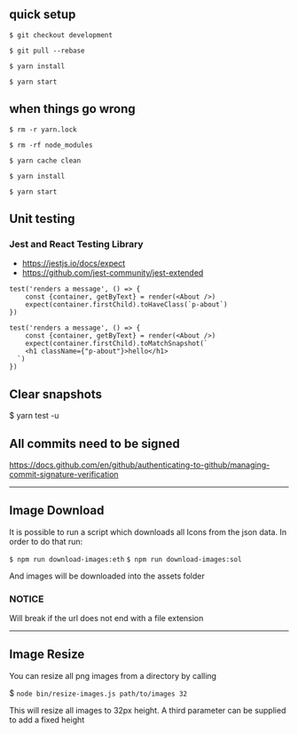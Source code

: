 ## quick setup

```
$ git checkout development

$ git pull --rebase

$ yarn install

$ yarn start
```

## when things go wrong
```
$ rm -r yarn.lock

$ rm -rf node_modules

$ yarn cache clean

$ yarn install

$ yarn start
```



## Unit testing

### Jest and React Testing Library

- https://jestjs.io/docs/expect 
- https://github.com/jest-community/jest-extended

```
test('renders a message', () => {
    const {container, getByText} = render(<About />)
    expect(container.firstChild).toHaveClass(`p-about`)
})

test('renders a message', () => {
    const {container, getByText} = render(<About />)
    expect(container.firstChild).toMatchSnapshot(`
    <h1 className={"p-about"}>hello</h1> 
  `)
})
```

## Clear snapshots
$ yarn test -u



## All commits need to be signed

https://docs.github.com/en/github/authenticating-to-github/managing-commit-signature-verification

--------------------------------


## Image Download

It is possible to run a script which downloads all Icons from the json data.
In order to do that run:

`$ npm run download-images:eth`
`$ npm run download-images:sol`

And images will be downloaded into the assets folder

### NOTICE

Will break if the url does not end with a file extension


--------------------------------

## Image Resize
 
You can resize all png images from a directory by calling 

$ `node bin/resize-images.js path/to/images 32`

This will resize all images to 32px height. A third parameter can be supplied to add a fixed height
